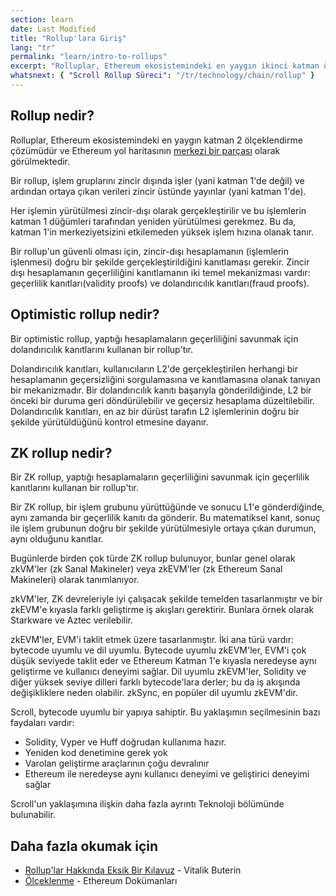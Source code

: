 ```yaml
---
section: learn
date: Last Modified
title: "Rollup'lara Giriş"
lang: "tr"
permalink: "learn/intro-to-rollups"
excerpt: "Rolluplar, Ethereum ekosistemindeki en yaygın ikinci katman ölçekleme çözümüdür."
whatsnext: { "Scroll Rollup Süreci": "/tr/technology/chain/rollup" }
---
```


## Rollup nedir?

Rolluplar, Ethereum ekosistemindeki en yaygın katman 2 ölçeklendirme çözümüdür ve Ethereum yol haritasının [merkezi bir parçası](https://ethereum-magicians.org/t/a-rollup-centric-ethereum-roadmap/4698) olarak görülmektedir.

Bir rollup, işlem gruplarını zincir dışında işler (yani katman 1'de değil) ve ardından ortaya çıkan verileri zincir üstünde yayınlar (yani katman 1'de).

Her işlemin yürütülmesi zincir-dışı olarak gerçekleştirilir ve bu işlemlerin katman 1 düğümleri tarafından yeniden yürütülmesi gerekmez. Bu da, katman 1'in merkeziyetsizini etkilemeden yüksek işlem hızına olanak tanır.

Bir rollup'un güvenli olması için, zincir-dışı hesaplamanın (işlemlerin işlenmesi) doğru bir şekilde gerçekleştirildiğini kanıtlaması gerekir. Zincir dışı hesaplamanın geçerliliğini kanıtlamanın iki temel mekanizması vardır: geçerlilik kanıtları(validity proofs) ve dolandırıcılık kanıtları(fraud proofs).

## Optimistic rollup nedir?

Bir optimistic rollup, yaptığı hesaplamaların geçerliliğini savunmak için dolandırıcılık kanıtlarını kullanan bir rollup'tır.

Dolandırıcılık kanıtları, kullanıcıların L2'de gerçekleştirilen herhangi bir hesaplamanın geçersizliğini sorgulamasına ve kanıtlamasına olanak tanıyan bir mekanizmadır. Bir dolandırıcılık kanıtı başarıyla gönderildiğinde, L2 bir önceki bir duruma geri döndürülebilir ve geçersiz hesaplama düzeltilebilir. Dolandırıcılık kanıtları, en az bir dürüst tarafın L2 işlemlerinin doğru bir şekilde yürütüldüğünü kontrol etmesine dayanır.

## ZK rollup nedir?

Bir ZK rollup, yaptığı hesaplamaların geçerliliğini savunmak için geçerlilik kanıtlarını kullanan bir rollup'tır.

Bir ZK rollup, bir işlem grubunu yürüttüğünde ve sonucu L1'e gönderdiğinde, aynı zamanda bir geçerlilik kanıtı da gönderir. Bu matematiksel kanıt, sonuç ile işlem grubunun doğru bir şekilde yürütülmesiyle ortaya çıkan durumun, aynı olduğunu kanıtlar.

Bugünlerde birden çok türde ZK rollup bulunuyor, bunlar genel olarak zkVM'ler (zk Sanal Makineler) veya zkEVM'ler (zk Ethereum Sanal Makineleri) olarak tanımlanıyor.

zkVM'ler, ZK devreleriyle iyi çalışacak şekilde temelden tasarlanmıştır ve bir zkEVM'e kıyasla farklı geliştirme iş akışları gerektirir. Bunlara örnek olarak Starkware ve Aztec verilebilir.

zkEVM'ler, EVM'i taklit etmek üzere tasarlanmıştır. İki ana türü vardır: bytecode uyumlu ve dil uyumlu. Bytecode uyumlu zkEVM'ler, EVM'i çok düşük seviyede taklit eder ve Ethereum Katman 1'e kıyasla neredeyse aynı geliştirme ve kullanıcı deneyimi sağlar. Dil uyumlu zkEVM'ler, Solidity ve diğer yüksek seviye dilleri farklı bytecode'lara derler; bu da iş akışında değişikliklere neden olabilir. zkSync, en popüler dil uyumlu zkEVM'dir.

Scroll, bytecode uyumlu bir yapıya sahiptir. Bu yaklaşımın seçilmesinin bazı faydaları vardır:

- Solidity, Vyper ve Huff doğrudan kullanıma hazır.
- Yeniden kod denetimine gerek yok
- Varolan geliştirme araçlarının çoğu devralınır
- Ethereum ile neredeyse aynı kullanıcı deneyimi ve geliştirici deneyimi sağlar

Scroll'un yaklaşımına ilişkin daha fazla ayrıntı Teknoloji bölümünde bulunabilir.

## Daha fazla okumak için

- [Rollup'lar Hakkında Eksik Bir Kılavuz](https://vitalik.ca/general/2021/01/05/rollup.html) - Vitalik Buterin
- [Ölçeklenme](https://ethereum.org/en/developers/docs/scaling/) - Ethereum Dokümanları
